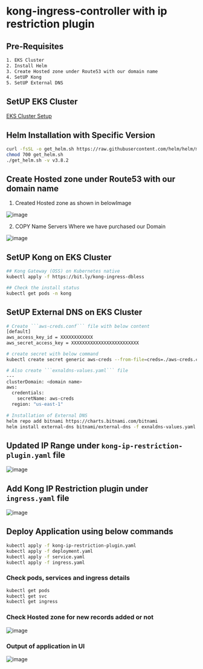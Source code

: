 # kong-ingress-controller with ip restriction plugin

## Pre-Requisites

```bash
1. EKS Cluster
2. Install Helm
3. Create Hosted zone under Route53 with our domain name
4. SetUP Kong
5. SetUP External DNS
```

## SetUP EKS Cluster

[EKS Cluster Setup](https://github.com/Naresh240/kubernetes/blob/main/eks-cluster-setup/eks-cluster-with-eksctl/README.md)

## Helm Installation with Specific Version

```bash
curl -fsSL -o get_helm.sh https://raw.githubusercontent.com/helm/helm/main/scripts/get-helm-3
chmod 700 get_helm.sh
./get_helm.sh -v v3.8.2
```
## Create Hosted zone under Route53 with our domain name

1. Created Hosted zone as shown in belowImage

![image](https://user-images.githubusercontent.com/58024415/178981125-b93531f8-0089-4554-92e7-82aba2d94e01.png)

2. COPY Name Servers Where we have purchased our Domain

![image](https://user-images.githubusercontent.com/58024415/178981591-167f0301-fd4b-4f90-8bdc-80dce265a6f4.png)

## SetUP Kong on EKS Cluster

```bash
## Kong Gateway (OSS) on Kubernetes native
kubectl apply -f https://bit.ly/kong-ingress-dbless

## Check the install status
kubectl get pods -n kong
```

## SetUP External DNS on EKS Cluster

```bash
# Create ```aws-creds.conf``` file with below content
[default]
aws_access_key_id = XXXXXXXXXXXX
aws_secret_access_key = XXXXXXXXXXXXXXXXXXXXXXXXX

# create secret with below command
kubectl create secret generic aws-creds --from-file=creds=./aws-creds.conf

# Also create ```exnaldns-values.yaml``` file
---			  
clusterDomain: <domain name>
aws:
  credentials:
    secretName: aws-creds
  region: "us-east-1"
  
# Installation of External DNS
helm repo add bitnami https://charts.bitnami.com/bitnami
helm install external-dns bitnami/external-dns -f exnaldns-values.yaml
```
## Updated IP Range under ```kong-ip-restriction-plugin.yaml``` file

![image](https://user-images.githubusercontent.com/58024415/179220719-a4380382-1afc-43d5-83dd-684526c75393.png)

## Add Kong IP Restriction plugin under ```ingress.yaml``` file

![image](https://user-images.githubusercontent.com/58024415/179221004-0d419ed3-9f80-4f42-a746-f70c1047e925.png)

## Deploy Application using below commands

```bash
kubectl apply -f kong-ip-restriction-plugin.yaml
kubectl apply -f deployment.yaml
kubectl apply -f service.yaml
kubectl apply -f ingress.yaml
```

### Check pods, services and ingress details

```bash
kubectl get pods
kubectl get svc
kubectl get ingress
```

### Check Hosted zone for new records added or not

![image](https://user-images.githubusercontent.com/58024415/178982456-24ce10f3-44a0-4b3b-8ea8-946da7b3f3f5.png)

### Output of application in UI

![image](https://user-images.githubusercontent.com/58024415/179221288-0d17dcca-04e7-4d44-b4bf-ad9127a9d162.png)

